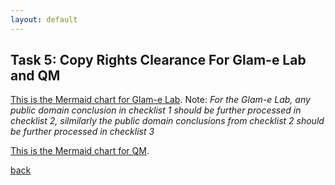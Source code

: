 ```yaml
---
layout: default
---
```


## Task 5: Copy Rights Clearance For Glam-e Lab and QM

[This is the Mermaid chart for Glam-e Lab](https://github.com/AlDanah-QM/copyrightTool/blob/main/GamLabChart.md).
Note: *For the Glam-e Lab, any public domain conclusion in checklist 1 should be further processed in checklist 2, silmilarly the public domain conclusions from checklist 2 should be further processed in checklist 3*

[This is the Mermaid chart for QM](https://github.com/AlDanah-QM/copyrightTool/blob/main/QMFlowChart.md).



[back](./)
